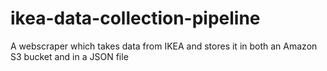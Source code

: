 # ikea-data-collection-pipeline
A webscraper which takes data from IKEA and stores it in both an Amazon S3 bucket and in a JSON file
